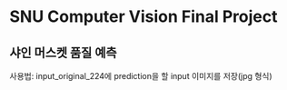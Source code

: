 # SNU Computer Vision Final Project

## 샤인 머스켓 품질 예측

사용법: input_original_224에 prediction을 할 input 이미지를 저장(jpg 형식)

